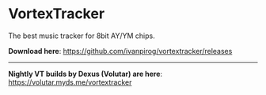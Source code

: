 # VortexTracker

The best music tracker for 8bit AY/YM chips.

**Download here**: https://github.com/ivanpirog/vortextracker/releases

***
**Nightly VT builds by Dexus (Volutar) are here**: https://volutar.myds.me/vortextracker
